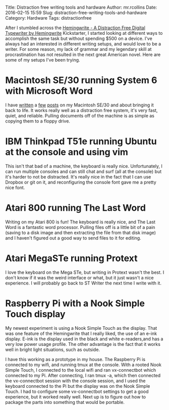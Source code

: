 Title: Distraction free writing tools and hardware
Author: mr.rcollins
Date: 2016-02-15 15:59
Slug: distraction-free-writing-tools-and-hardware
Category: Hardware
Tags: distractionfree

After I stumbled across the [Hemingwrite - A Distraction Free Digital Typewriter by Hemingwrite](https://www.kickstarter.com/projects/adamleeb/hemingwrite-a-distraction-free-digital-typewriter) Kickstarter, I started looking at different ways to accomplish the same task but without spending $500 on a device. I've always had an interested in different writing setups, and would love to be a writer. For some reason, my lack of grammar and my legendary skill at procrastination has not resulted in the next great American novel. Here are some of my setups I've been trying.

# Macintosh SE/30 running System 6 with Microsoft Word

I have [written](http://ryancollins.org/2016/02/05/bringing-my-apple-macintosh-se-30-back-to-life/) a [few](http://ryancollins.org/2016/02/06/the-macintosh-se30-lives/) [posts](http://ryancollins.org/2016/02/07/scsi2sd-with-my-macintosh-se-30/) on my Macintosh SE/30 and about bringing it back to life. It works really well as a distraction free system, it's very fast, quiet, and reliable. Pulling documents off of the machine is as simple as copying them to a floppy drive.

# IBM Thinkpad T51e running Ubuntu at the console and using vim

This isn't that bad of a machine, the keyboard is really nice. Unfortunately, I can run multiple consoles and can still chat and surf (all at the console) but it's harder to not be distracted. It's really nice in the fact that I can use Dropbox or git on it, and reconfiguring the console font gave me a pretty nice font.

# Atari 800 running The Last Word

Writing on my Atari 800 is fun! The keyboard is really nice, and The Last Word is a fantastic word processor. Pulling files off is a little bit of a pain (saving to a disk image and then extracting the file from that disk image) and I haven't figured out a good way to send files to it for editing. 

# Atari MegaSTe running Protext

I love the keyboard on the Mega STe, but writing in Protext wasn't the best. I don't know if it was the weird interface or what, but it just wasn't a nice experience. I will probably go back to ST Writer the next time I write with it.

# Raspberry Pi with a Nook Simple Touch display

My newest experiment is using a Nook Simple Touch as the display. That was one feature of the Hemingwrite that I really liked, the use of an e-ink display. E-ink is the display used in the black and white e-readers,and has a very low power usage profile. The other advantage is the fact that it works well in bright light situations, such as outside.

I have this working as a prototype in my house. The Raspberry Pi is connected to my wifi, and running tmux at the console. With a rooted Nook Simple Touch, I connected to the local wifi and ran vx-connectbot which connected to my Pi. After connecting, I ran tmux -a, which then connected the vx-connectbot session with the console session, and I used the keyboard connected to the Pi but the display was on the Nook Simple Touch. I had to configure some vx-connectbot settings to get a good experience, but it worked really well. Next up is to figure out how to package the parts into something that would be portable.
